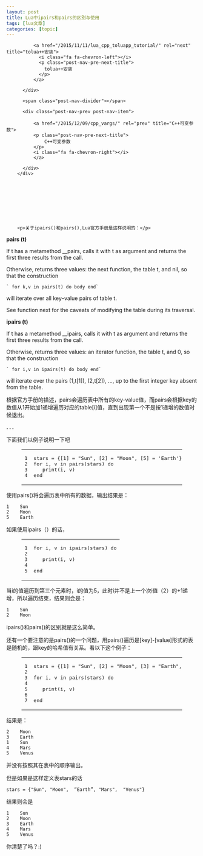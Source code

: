 ```yaml
---
layout: post
title: Lua中ipairs和pairs的区别与使用 
tags: [lua文章]
categories: [topic]
---
```

<div class="post-nav">
          <div class="post-nav-next post-nav-item">
            
              <a href="/2015/11/11/lua_cpp_toluapp_tutorial/" rel="next" title="tolua++安装">
                <i class="fa fa-chevron-left"></i> 
                <p class="post-nav-pre-next-title">
                  tolua++安装
                </p> 
              </a>
            
          </div>

          <span class="post-nav-divider"></span>

          <div class="post-nav-prev post-nav-item">
            
              <a href="/2015/12/09/cpp_vargs/" rel="prev" title="C++可变参数">
              <p class="post-nav-pre-next-title">
                  C++可变参数
              </p> 
              <i class="fa fa-chevron-right"></i>
              </a>
            
          </div>
        </div>
      

      
      

      
      

      
        <p>关于ipairs()和pairs(),Lua官方手册是这样说明的：</p>
<p><strong>pairs (t)</strong></p>
<p>If t has a metamethod __pairs, calls it with t as argument and returns the first three results from the call.</p>
<p>Otherwise, returns three values: the next function, the table t, and nil, so that the construction</p>
<pre><code>` for k,v in pairs(t) do body end`</code></pre><p>will iterate over all key–value pairs of table t.</p>
<p>See function next for the caveats of modifying the table during its traversal.</p>
<p><strong>ipairs (t)</strong></p>
<p>If t has a metamethod __ipairs, calls it with t as argument and returns the first three results from the call.</p>
<p>Otherwise, returns three values: an iterator function, the table t, and 0, so that the construction</p>
<pre><code>` for i,v in ipairs(t) do body end`</code></pre><p>will iterate over the pairs (1,t[1]), (2,t[2]), …, up to the first integer key absent from the table.</p>
<p>根据官方手册的描述，pairs会遍历表中所有的key-value值，而pairs会根据key的数值从1开始加1递增遍历对应的table[i]值，直到出现第一个不是按1递增的数值时候退出。</p>
<p><strong>. . .</strong></p>
<p>下面我们以例子说明一下吧</p>
<figure class="highlight lua"><table><tbody><tr><td class="gutter"><pre><span class="line">1</span><br/><span class="line">2</span><br/><span class="line">3</span><br/><span class="line">4</span><br/></pre></td><td class="code"><pre><span class="line">stars = {[<span class="number">1</span>] = <span class="string">&#34;Sun&#34;</span>, [<span class="number">2</span>] = <span class="string">&#34;Moon&#34;</span>, [<span class="number">5</span>] = <span class="string">&#39;Earth&#39;</span>}</span><br/><span class="line"><span class="keyword">for</span> i, v <span class="keyword">in</span> <span class="built_in">pairs</span>(stars) <span class="keyword">do</span></span><br/><span class="line">   <span class="built_in">print</span>(i, v)</span><br/><span class="line"><span class="keyword">end</span></span><br/></pre></td></tr></tbody></table></figure>

<p>使用pairs()将会遍历表中所有的数据，输出结果是：</p>
<pre><code>1    Sun
2    Moon
5    Earth</code></pre><p>如果使用ipairs（）的话，</p>
<figure class="highlight lua"><table><tbody><tr><td class="gutter"><pre><span class="line">1</span><br/><span class="line">2</span><br/><span class="line">3</span><br/><span class="line">4</span><br/><span class="line">5</span><br/></pre></td><td class="code"><pre><span class="line"><span class="keyword">for</span> i, v <span class="keyword">in</span> <span class="built_in">ipairs</span>(stars) <span class="keyword">do</span></span><br/><span class="line"></span><br/><span class="line">   <span class="built_in">print</span>(i, v)</span><br/><span class="line"></span><br/><span class="line"><span class="keyword">end</span></span><br/></pre></td></tr></tbody></table></figure>

<p>当i的值遍历到第三个元素时，i的值为5，此时i并不是上一个次i值（2）的+1递增，所以遍历结束，结果则会是：</p>
<pre><code>1    Sun
2    Moon</code></pre><p>ipairs()和pairs()的区别就是这么简单。</p>
<p>还有一个要注意的是pairs()的一个问题，用pairs()遍历是[key]-[value]形式的表是随机的，跟key的哈希值有关系。看以下这个例子：</p>
<figure class="highlight lua"><table><tbody><tr><td class="gutter"><pre><span class="line">1</span><br/><span class="line">2</span><br/><span class="line">3</span><br/><span class="line">4</span><br/><span class="line">5</span><br/><span class="line">6</span><br/><span class="line">7</span><br/></pre></td><td class="code"><pre><span class="line">stars = {[<span class="number">1</span>] = <span class="string">&#34;Sun&#34;</span>, [<span class="number">2</span>] = <span class="string">&#34;Moon&#34;</span>, [<span class="number">3</span>] = <span class="string">&#34;Earth&#34;</span>, [<span class="number">4</span>] = <span class="string">&#34;Mars&#34;</span>, [<span class="number">5</span>] = <span class="string">&#34;Venus&#34;</span>}</span><br/><span class="line"></span><br/><span class="line"><span class="keyword">for</span> i, v <span class="keyword">in</span> <span class="built_in">pairs</span>(stars) <span class="keyword">do</span></span><br/><span class="line"></span><br/><span class="line">   <span class="built_in">print</span>(i, v)</span><br/><span class="line"></span><br/><span class="line"><span class="keyword">end</span></span><br/></pre></td></tr></tbody></table></figure>

<p>结果是：</p>
<pre><code>2    Moon
3    Earth
1    Sun
4    Mars
5    Venus</code></pre><p>并没有按照其在表中的顺序输出。</p>
<p>但是如果是这样定义表stars的话</p>
<p><code>stars = {&#34;Sun&#34;, &#34;Moon&#34;,  “Earth”, &#34;Mars&#34;,  &#34;Venus&#34;}</code></p>
<p>结果则会是</p>
<pre><code>1    Sun
2    Moon
3    Earth
4    Mars
5    Venus</code></pre><p>你清楚了吗？:)</p>